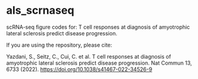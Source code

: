 # als_scrnaseq
scRNA-seq figure codes for: T cell responses at diagnosis of amyotrophic lateral sclerosis predict disease progression.


If you are using the repository, please cite:

Yazdani, S., Seitz, C., Cui, C. et al. T cell responses at diagnosis of amyotrophic lateral sclerosis predict disease progression. Nat Commun 13, 6733 (2022). https://doi.org/10.1038/s41467-022-34526-9
